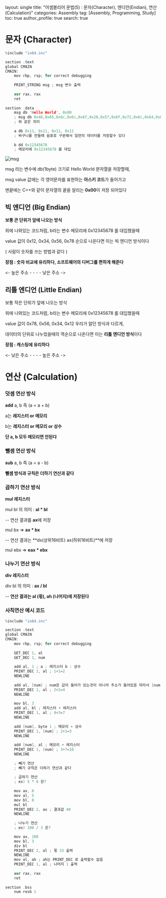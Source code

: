 layout: single
title: "어셈블리어 문법(5) : 문자(Character), 엔디안(Endian), 연산(Calculation)"
categories: Assembly
tag: [Assembly, Programming, Study]
toc: true
author_profile: true
search: true

# 문자 (Character)

```c++
%include "io64.inc"

section .text
global CMAIN
CMAIN:
    mov rbp, rsp; for correct debugging
    
    PRINT_STRING msg ; msg 변수 출력
    
    xor rax, rax
    ret
    
section .data
    msg db 'Hello World', 0x00 
    ; msg db 0x48,0x65,0x6c,0x6c,0x6f,0x20,0x57,0x6f,0x72,0x6c,0x64,0x0 
    ; 와 같은 의미
    
    a db 0x11, 0x11, 0x11, 0x11
    ; 바구니를 만들때 쉼표로 구분해서 일련의 데이터를 저장할수 있다
    
    b dd 0x12345678
    ; 메모리에 0x12345678 를 대입  
```

![msg](C:\Users\307대대\Desktop\msg.PNG)

msg 라는 변수에 db(1byte) 크기로 Hello World 문자열을 저장할때,

msg value 값에는 각 영어문자를 표현하는 **아스키 코드**가 들어가고

맨끝에는 C++와 같이 문자열의 끝을 알리는 **0x00**이 저장 되어있다



## 빅 엔디언 (Big Endian)

**보통 큰 단위가 앞에 나오는 방식**

위에 나와있는 코드처럼, b라는 변수 메모리에 0x12345678 를 대입했을때

value 값이 0x12, 0x34, 0x56, 0x78 순으로 나온다면 이는 빅 엔디언 방식이다

( 사람이 숫자를 쓰는 방법과 같다 )

**장점 : 숫자 비교에 유리하다, 소프트웨어의 디버그를 편하게 해준다**

<- 높은 주소 - - - - 낮은 주소 ->



## 리틀 엔디언 (Little Endian)

보통 작은 단위가 앞에 나오는 방식

위에 나와있는 코드처럼, b라는 변수 메모리에 0x12345678 를 대입했을때

value 값이 0x78, 0x56, 0x34, 0x12 우리가 알던 방식과 다르게,

데이터의 단위로 나누었을때의 역순으로 나온다면 이는 **리틀 엔디언 방식**이다

**장점 : 캐스팅에 유리하다**  

<- 낮은 주소 - - - - 높은 주소 ->



# 연산 (Calculation)

### **덧셈 연산 방식**

**add** a, b  즉 (a = a + b)



a는 **레지스터 or 메모리**

b는 **레지스터 or 메모리 or 상수**

**단 a, b 모두 메모리면 안된다**



### 뺄셈 연산 방식

**sub** a, b 즉 (a = a - b)



**뺄셈 방식과 규칙은 더하기 연산과 같다**



### 곱하기 연산 방식

**mul 레지스터**



mul bl 의 의미 : **al * bl**

 -- 연산 결과를 **ax**에 저장

mul bx => **ax * bx**

 -- 연산 결과는 **dx(상위16비트) ax(하위16비트)**에 저장

mul ebx => **eax * ebx**



### 나누기 연산 방식

**div 레지스터**



div bl 의 의미 :  **ax / bl**

-- **연산 결과는 al (몫), ah (나머지)에 저장된다**



### 사칙연산 예시 코드

```c++
%include "io64.inc"

section .text
global CMAIN
CMAIN:
    mov rbp, rsp; for correct debugging
    
    GET_DEC 1, al
    GET_DEC 1, num
    
    add al, 1 ; a : 레지스터 b : 상수
    PRINT_DEC 1, al ; 1+1=2
    NEWLINE
    
    add al, [num] ; num은 값이 들어가 있는것이 아니라 주소가 들어있음 따라서 [num]으로 바구니를 씌어줘야한
    PRINT_DEC 1, al ; 2+2=4
    NEWLINE
    
    mov bl, 3
    add al, bl ; 레지스터 + 레지스터
    PRINT_DEC 1, al ; 4+3=7
    NEWLINE
    
    add [num], byte 1 ; 메모리 + 상수
    PRINT_DEC 1, [num] ; 2+1=3
    NEWLINE
    
    add [num], al ; 메모리 + 레지스터  
    PRINT_DEC 1, [num] ; 3+7=10
    NEWLINE
    
    ; 빼기 연산
    ; 빼기 규칙은 더하기 연산과 같다
    
    ; 곱하기 연산
    ; ex) 5 * 8 은?
        
    mov ax, 0
    mov al, 5
    mov bl, 8
    mul bl
    PRINT_DEC 2, ax ; 결과값 40
    NEWLINE
    
    ; 나누기 연산  
    ; ex) 100 / 3 은?

    mov ax, 100
    mov bl, 3
    div bl
    PRINT_DEC 2, al ; 몫 33 출력
    NEWLINE
    mov al, ah ; ah는 PRINT_DEC 로 출력할수 없음
    PRINT_DEC 1, al ; 나머지 1 출력
    
    xor rax, rax
    ret
    
section .bss
    num resb 1
```

